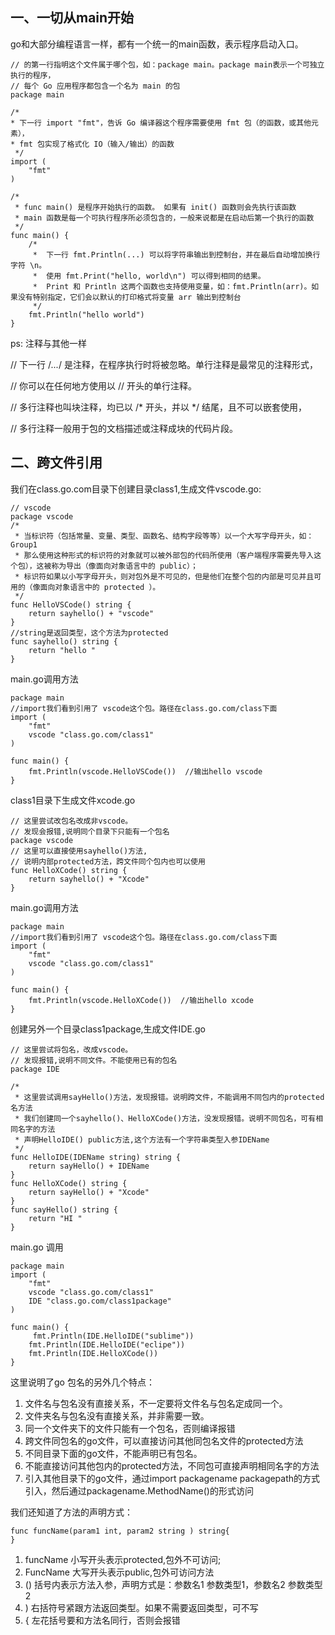 ## 一、一切从main开始
go和大部分编程语言一样，都有一个统一的main函数，表示程序启动入口。
```
// 的第一行指明这个文件属于哪个包，如：package main。package main表示一个可独立执行的程序，
// 每个 Go 应用程序都包含一个名为 main 的包
package main

/*
* 下一行 import "fmt"，告诉 Go 编译器这个程序需要使用 fmt 包（的函数，或其他元素），
* fmt 包实现了格式化 IO（输入/输出）的函数
 */
import (
    "fmt"
)

/*
 * func main() 是程序开始执行的函数。 如果有 init() 函数则会先执行该函数
 * main 函数是每一个可执行程序所必须包含的，一般来说都是在启动后第一个执行的函数
 */
func main() {
    /*
     *  下一行 fmt.Println(...) 可以将字符串输出到控制台，并在最后自动增加换行字符 \n。
     *  使用 fmt.Print("hello, world\n") 可以得到相同的结果。
     *  Print 和 Println 这两个函数也支持使用变量，如：fmt.Println(arr)。如果没有特别指定，它们会以默认的打印格式将变量 arr 输出到控制台
     */
    fmt.Println("hello world")
}
```
   
ps:   注释与其他一样

// 下一行 /*...*/ 是注释，在程序执行时将被忽略。单行注释是最常见的注释形式，

// 你可以在任何地方使用以 // 开头的单行注释。

// 多行注释也叫块注释，均已以 /* 开头，并以 */ 结尾，且不可以嵌套使用，

// 多行注释一般用于包的文档描述或注释成块的代码片段。

## 二、跨文件引用
我们在class.go.com目录下创建目录class1,生成文件vscode.go:
```
// vscode
package vscode
/*
 * 当标识符（包括常量、变量、类型、函数名、结构字段等等）以一个大写字母开头，如：Group1
 * 那么使用这种形式的标识符的对象就可以被外部包的代码所使用（客户端程序需要先导入这个包），这被称为导出（像面向对象语言中的 public）；
 * 标识符如果以小写字母开头，则对包外是不可见的，但是他们在整个包的内部是可见并且可用的（像面向对象语言中的 protected ）。
 */
func HelloVSCode() string {
    return sayhello() + "vscode"
}
//string是返回类型，这个方法为protected
func sayhello() string {
    return "hello "
}

```
main.go调用方法
```
package main
//import我们看到引用了 vscode这个包。路径在class.go.com/class下面
import (
    "fmt"
    vscode "class.go.com/class1"
)

func main() {
    fmt.Println(vscode.HelloVSCode())  //输出hello vscode
}
```

class1目录下生成文件xcode.go
```
// 这里尝试改包名改成非vscode。
// 发现会报错,说明同个目录下只能有一个包名
package vscode  
// 这里可以直接使用sayhello()方法,
// 说明内部protected方法，跨文件同个包内也可以使用
func HelloXCode() string {
    return sayhello() + "Xcode"
}
```
main.go调用方法

```
package main
//import我们看到引用了 vscode这个包。路径在class.go.com/class下面
import (
    "fmt"
    vscode "class.go.com/class1"
)

func main() {
    fmt.Println(vscode.HelloXCode())  //输出hello xcode
}
```
创建另外一个目录class1package,生成文件IDE.go
```
// 这里尝试将包名，改成vscode。
// 发现报错,说明不同文件。不能使用已有的包名
package IDE

/*
 * 这里尝试调用sayHello()方法，发现报错。说明跨文件，不能调用不同包内的protected名方法
 * 我们创建同一个sayhello()、HelloXCode()方法，没发现报错。说明不同包名，可有相同名字的方法
 * 声明HelloIDE() public方法,这个方法有一个字符串类型入参IDEName
 */
func HelloIDE(IDEName string) string {
    return sayHello() + IDEName
}
func HelloXCode() string {
    return sayHello() + "Xcode"
}
func sayHello() string {
    return "HI "
}
```

main.go 调用
```
package main
import (
    "fmt"
    vscode "class.go.com/class1"
    IDE "class.go.com/class1package"
)

func main() {
     fmt.Println(IDE.HelloIDE("sublime"))
    fmt.Println(IDE.HelloIDE("eclipe"))
    fmt.Println(IDE.HelloXCode())
}
```

这里说明了go 包名的另外几个特点：
1. 文件名与包名没有直接关系，不一定要将文件名与包名定成同一个。
2. 文件夹名与包名没有直接关系，并非需要一致。
3. 同一个文件夹下的文件只能有一个包名，否则编译报错
4. 跨文件同包名的go文件，可以直接访问其他同包名文件的protected方法
5. 不同目录下面的go文件，不能声明已有包名。
6. 不能直接访问其他包内的protected方法，不同包可直接声明相同名字的方法
7. 引入其他目录下的go文件，通过import packagename packagepath的方式引入，然后通过packagename.MethodName()的形式访问

我们还知道了方法的声明方式：
```
func funcName(param1 int, param2 string ) string{
}
```
1. funcName 小写开头表示protected,包外不可访问; 
2. FuncName 大写开头表示public,包外可访问方法
3. () 括号内表示方法入参，声明方式是：参数名1 参数类型1，参数名2 参数类型2
4. ) 右括符号紧跟方法返回类型。如果不需要返回类型，可不写
5. { 左花括号要和方法名同行，否则会报错
